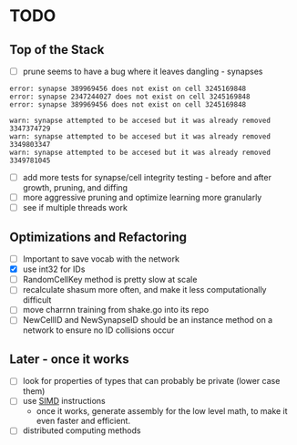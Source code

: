 # TODO

## Top of the Stack

- [ ] prune seems to have a bug where it leaves dangling - synapses
```
error: synapse 389969456 does not exist on cell 3245169848
error: synapse 2347244027 does not exist on cell 3245169848
error: synapse 389969456 does not exist on cell 3245169848
```
```
warn: synapse attempted to be accesed but it was already removed 3347374729
warn: synapse attempted to be accesed but it was already removed 3349803347
warn: synapse attempted to be accesed but it was already removed 3349781045
```
- [ ] add more tests for synapse/cell integrity testing - before and after growth, pruning, and diffing
- [ ] more aggressive pruning and optimize learning more granularly
- [ ] see if multiple threads work

## Optimizations and Refactoring

- [ ] Important to save vocab with the network
- [x] use int32 for IDs
- [ ] RandomCellKey method is pretty slow at scale
- [ ] recalculate shasum more often, and make it less computationally difficult
- [ ] move charrnn training from shake.go into its repo
- [ ] NewCellID and NewSynapseID should be an instance method on a network to ensure no ID collisions occur

## Later - once it works
- [ ] look for properties of types that can probably be private (lower case them)
- [ ] use [SIMD](https://github.com/bjwbell/gensimd) instructions
    - once it works, generate assembly for the low level math, to make it even faster and efficient.
- [ ] distributed computing methods
